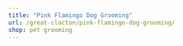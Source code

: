 ```yaml
---
title: "Pink Flamingo Dog Grooming"
url: /great-clacton/pink-flamingo-dog-grooming/
shop: pet grooming
---
```

